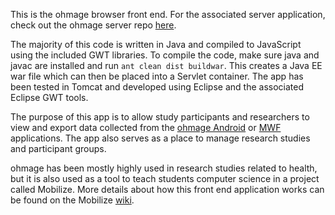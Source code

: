 This is the ohmage browser front end.  For the associated server application, check out the ohmage server repo [here](https://github.com/cens/ohmageServer).

The majority of this code is written in Java and compiled to JavaScript using the included GWT libraries.
To compile the code, make sure java and javac are installed and run `ant clean dist buildwar`. 
This creates a Java EE war file which can then be placed into a Servlet container. The app has been tested in Tomcat and developed
using Eclipse and the associated Eclipse GWT tools.

The purpose of this app is to allow study participants and researchers to view and export data collected from the 
[ohmage Android](https://github.com/ohmage/ohmageAndroidLib) or [MWF](http://mwf.ucla.edu/) applications. The app also serves
as a place to manage research studies and participant groups.

ohmage has been mostly highly used in research studies related to health, but it is also used as a tool to teach students computer science
in a project called Mobilize. More details about how this front end application works can be found on the Mobilize [wiki](http://wiki.mobilizingcs.org/app/web).  